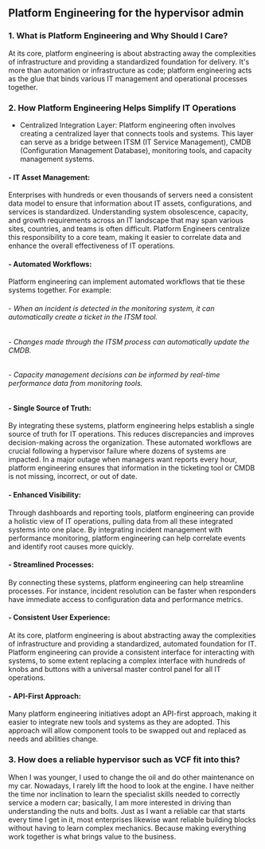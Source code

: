 ## Platform Engineering for the hypervisor admin


 ### 1. What is Platform Engineering and Why Should I Care?
At its core, platform engineering is about abstracting away the complexities of infrastructure and providing a standardized foundation for delivery. It's more than automation or infrastructure as code; platform engineering acts as the glue that binds various IT management and operational processes together.

 ### 2. How Platform Engineering Helps Simplify IT Operations
- Centralized Integration Layer:
Platform engineering often involves creating a centralized layer that connects tools and systems. This layer can serve as a bridge between ITSM (IT Service Management), CMDB (Configuration Management Database), monitoring tools, and capacity management systems.

#### - IT Asset Management:
Enterprises with hundreds or even thousands of servers need a consistent data model to ensure that information about IT assets, configurations, and services is standardized. Understanding system obsolescence, capacity, and growth requirements across an IT landscape that may span various sites, countries, and teams is often difficult. Platform Engineers centralize this responsibility to a core team, making it easier to correlate data and enhance the overall effectiveness of IT operations.

#### - Automated Workflows:
Platform engineering can implement automated workflows that tie these systems together. For example:

###### - When an incident is detected in the monitoring system, it can automatically create a ticket in the ITSM tool.
###### - Changes made through the ITSM process can automatically update the CMDB.
###### - Capacity management decisions can be informed by real-time performance data from monitoring tools.

#### - Single Source of Truth:
By integrating these systems, platform engineering helps establish a single source of truth for IT operations. This reduces discrepancies and improves decision-making across the organization.
These automated workflows are crucial following a hypervisor failure where dozens of systems are impacted. In a major outage when managers want reports every hour, platform engineering ensures that information in the ticketing tool or CMDB is not missing, incorrect, or out of date.

#### - Enhanced Visibility:
Through dashboards and reporting tools, platform engineering can provide a holistic view of IT operations, pulling data from all these integrated systems into one place.
By integrating incident management with performance monitoring, platform engineering can help correlate events and identify root causes more quickly.

#### - Streamlined Processes:
By connecting these systems, platform engineering can help streamline processes. For instance, incident resolution can be faster when responders have immediate access to configuration data and performance metrics.

#### - Consistent User Experience:
At its core, platform engineering is about abstracting away the complexities of infrastructure and providing a standardized, automated foundation for IT. Platform engineering can provide a consistent interface for interacting with systems, to some extent replacing a complex interface with hundreds of knobs and buttons with a universal master control panel for all IT operations.

#### - API-First Approach:
Many platform engineering initiatives adopt an API-first approach, making it easier to integrate new tools and systems as they are adopted.
This approach will allow component tools to be swapped out and replaced as needs and abilities change.

### 3. How does a reliable hypervisor such as VCF fit into this?
When I was younger, I used to change the oil and do other maintenance on my car. Nowadays, I rarely lift the hood to look at the engine. I have neither the time nor inclination to learn the specialist skills needed to correctly service a modern car; basically, I am more interested in driving than understanding the nuts and bolts. Just as I want a reliable car that starts every time I get in it, most enterprises likewise want reliable building blocks without having to learn complex mechanics. Because making everything work together is what brings value to the business.





